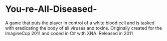 You-re-All-Diseased-
====================

A game that puts the player in control of a white blood cell and is tasked with eradicating the body of all viruses and toxins. Originally created for the ImagineCup 2011 and coded in C# with XNA. Released in 2011